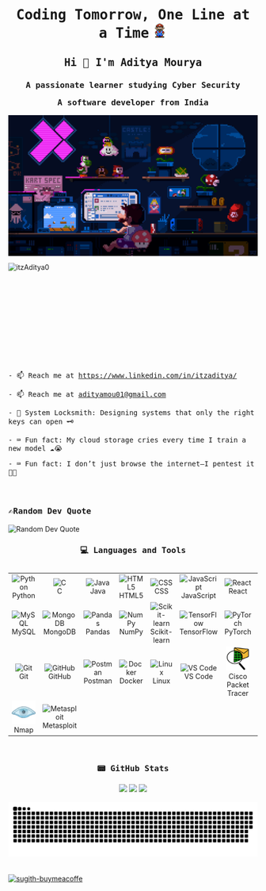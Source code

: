 <h1 align="center"><samp>Coding Tomorrow, One Line at a Time</samp> <img src="https://raw.githubusercontent.com/itzAditya0/images/main/assets/mario-hello-big.gif" width="30px" height="30px"> </h1>

<h2 align="center"><samp>Hi 👋 I'm Aditya Mourya</samp></h2>
<h3 align="center"><samp>A passionate learner studying Cyber Security

A software developer from India</samp> </h3>

<img align="center" alt="Coding" width="1000" src="https://raw.githubusercontent.com/itzAditya0/images/main/gif/mario-working.gif">

<!-- Badge -->
<p align="left"> <img src="https://komarev.com/ghpvc/?username=itzAditya0&label=Profile%20views&color=0e75b6&style=flat" alt="itzAditya0" /> </p>


<div style="margin-bottom: 200px;"></div>

<samp>- 📫 Reach me at https://www.linkedin.com/in/itzaditya/</samp>

<samp>- 📫 Reach me at adityamou01@gmail.com</samp>

<samp>- 🔐 System Locksmith: Designing systems that only the right keys can open 🗝️</samp>

<samp>- ⌨️ Fun fact: My cloud storage cries every time I train a new model ☁️😭</samp>

<samp>- ⌨️ Fun fact: I don’t just browse the internet—I pentest it 🧠🌐</samp>

<!-- Qoute -->
<div style="margin-bottom: 60px;"></div>
<h3 ><samp>✍️Random Dev Quote</samp></h3>
    <div>
      <img src="https://quotes-github-readme.vercel.app/api?type=horizontal&theme=vue" alt="Random Dev Quote" align="center"/>
    </div>


<!-- Languages -->
<h3 align="center"><samp>💻 Languages and Tools</samp></h3>
<div style="display: flex; align-items: flex-start; align: center">
<table>
  <!-- Row 1 -->
  <tr>
    <td align="center" width="100">
      <img src="https://skillicons.dev/icons?i=python" width="48" height="48" alt="Python"/><br>Python
    </td>
    <td align="center" width="100">
      <img src="https://skillicons.dev/icons?i=c" width="48" height="48" alt="C"/><br>C
    </td>
    <td align="center" width="100">
      <img src="https://skillicons.dev/icons?i=java" width="48" height="48" alt="Java"/><br>Java
    </td>
    <td align="center" width="100">
      <img src="https://skillicons.dev/icons?i=html" width="48" height="48" alt="HTML5"/><br>HTML5
    </td>
    <td align="center" width="100">
      <img src="https://skillicons.dev/icons?i=css" width="48" height="48" alt="CSS"/><br>CSS
    </td>
    <td align="center" width="100">
      <img src="https://skillicons.dev/icons?i=javascript" width="48" height="48" alt="JavaScript"/><br>JavaScript
    </td>
    <td align="center" width="100">
      <img src="https://skillicons.dev/icons?i=react" width="48" height="48" alt="React"/><br>React
    </td>
    <td align="center" width="100">
      <img src="https://skillicons.dev/icons?i=nodejs" width="48" height="48" alt="Node.js"/><br>Node.js
    </td>
  </tr>
  <!-- Row 2 -->
  <tr>
    <td align="center" width="100">
      <img src="https://skillicons.dev/icons?i=mysql" width="48" height="48" alt="MySQL"/><br>MySQL
    </td>
    <td align="center" width="100">
      <img src="https://skillicons.dev/icons?i=mongodb" width="48" height="48" alt="MongoDB"/><br>MongoDB
    </td>
    <td align="center" width="100">
      <img src="https://cdn.jsdelivr.net/gh/devicons/devicon/icons/pandas/pandas-original.svg" width="48" height="48" alt="Pandas"/><br>Pandas
    </td>
    <td align="center" width="100">
      <img src="https://cdn.jsdelivr.net/gh/devicons/devicon/icons/numpy/numpy-original.svg" width="48" height="48" alt="NumPy"/><br>NumPy
    </td>
    <td align="center" width="100">
      <img src="https://cdn.jsdelivr.net/gh/devicons/devicon/icons/scikitlearn/scikitlearn-original.svg" width="48" height="48" alt="Scikit-learn"/><br>Scikit-learn
    </td>
    <td align="center" width="100">
      <img src="https://cdn.jsdelivr.net/gh/devicons/devicon/icons/tensorflow/tensorflow-original.svg" width="48" height="48" alt="TensorFlow"/><br>TensorFlow
    </td>
    <td align="center" width="100">
      <img src="https://cdn.jsdelivr.net/gh/devicons/devicon/icons/pytorch/pytorch-original.svg" width="48" height="48" alt="PyTorch"/><br>PyTorch
    </td>
    <td align="center" width="100">
      <img src="https://avatars.githubusercontent.com/u/139895814?s=200&v=4" width="48" height="48" alt="LangChain"/><br>LangChain
    </td>
  </tr>
  <!-- Row 3 -->
  <tr>
    <td align="center" width="100">
      <img src="https://skillicons.dev/icons?i=git" width="48" height="48" alt="Git"/><br>Git
    </td>
    <td align="center" width="100">
      <img src="https://skillicons.dev/icons?i=github" width="48" height="48" alt="GitHub"/><br>GitHub
    </td>
    <td align="center" width="100">
      <img src="https://skillicons.dev/icons?i=postman" width="48" height="48" alt="Postman"/><br>Postman
    </td>
    <td align="center" width="100">
      <img src="https://skillicons.dev/icons?i=docker" width="48" height="48" alt="Docker"/><br>Docker
    </td>
    <td align="center" width="100">
      <img src="https://cdn.jsdelivr.net/gh/devicons/devicon/icons/linux/linux-original.svg" width="48" height="48" alt="Linux"/><br>Linux
    </td>
    <td align="center" width="100">
      <img src="https://skillicons.dev/icons?i=vscode" width="48" height="48" alt="VS Code"/><br>VS Code
    </td>
    <td align="center" width="100">
      <img src="https://raw.githubusercontent.com/itzAditya0/images/main/assets/Cisco-Packet-Tracer.svg" width="48" height="48" alt="Cisco Packet Tracer"/><br>Cisco Packet Tracer
    </td>
    <td align="center" width="100">
      <img src="https://svgrepo.com/show/454430/burpsuite-security-software.svg" width="48" height="48" alt="Burpsuite"/><br>Burpsuite
    </td>
  </tr>
  <!-- Row 4 -->
  <tr>
    <td align="center" width="100">
      <img src="https://raw.githubusercontent.com/itzAditya0/images/main/assets/Nmap-Project-Logo.svg" width="48" height="48" alt="Nmap"/><br>Nmap
    </td>
    <td align="center" width="100">
      <img src="https://img.icons8.com/color/48/000000/metasploit.png" width="48" height="48" alt="Metasploit"/><br>Metasploit
    </td>
    <td align="center" width="100">
      <br>
    </td>
    <td align="center" width="100">
      <br>
    </td>
    <td align="center" width="100">
      <br>
    </td>
    <td align="center" width="100">
      <br>
    </td>
    <td align="center" width="100">
      <br>
    </td>
    <td align="center" width="100">
      <br>
    </td>
  </tr>
</table>
</div>

<br>

<h3 align="center"><samp>📟 GitHub Stats</samp></h3>
<p align="center">
 <img height="50%" width="auto" src ="https://github-readme-stats.vercel.app/api?username=itzAditya0&show_icons=true&count_private=true&hide_border=true&hide=issues,contribs&bg_color=00000000&title_color=5fa0fe&text_color=ffffff&icon_color=5fa0fe">

<img height="50%" width="auto" src ="https://github-readme-stats.vercel.app/api/top-langs/?username=itzAditya0&layout=compact&hide_border=true&bg_color=00000000&langs_count=6&hide=jupyter%20notebook,tex,css,php&exclude_repo=Pacman-AI&title_color=5fa0fe&text_color=ffffff">

<img src ="https://github-readme-streak-stats.herokuapp.com?user=itzAditya0&hide_border=true&background=00000000&stroke=5fa0fe&ring=5fa0fe&fire=5fa0fe&currStreakLabel=5fa0fe&sideNums=ffffff&currStreakNum=ffffff&dates=AAAAAA&sideLabels=ffffff">

<br>
<br>

<picture>
  <source media="(prefers-color-scheme: dark)" srcset="https://raw.githubusercontent.com/itzAditya0/itzAditya0/output/github-snake-dark.svg" />
  <source media="(prefers-color-scheme: light)" srcset="https://raw.githubusercontent.com/itzAditya0/itzAditya0/output/github-snake.svg" />
  <img alt="github-snake" src="https://raw.githubusercontent.com/itzAditya0/itzAditya0/output/github-snake.svg" />
</picture>

<br>
<br>

<a href="https://www.buymeacoffee.com/itzaditya0"> <img align="center" src="https://cdn.buymeacoffee.com/buttons/v2/default-orange.png" height="50" width="210" alt="sugith-buymeacoffe" />     </a>

</p>
